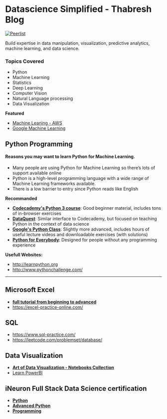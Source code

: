 # Datascience Simplified - Thabresh Blog
[![Peerlist](https://github-readme-badge.peerlist.io/api/thabresh)](https://peerlist.io/thabresh)

Build expertise in data manipulation, visualization, predictive analytics, machine learning, and data science.

### Topics Covered

- Python
- Machine Learning
- Statistics
- Deep Learning
- Computer Vision
- Natural Language processing
- Data Visualization

**Featured**
- [Machine Leaning - AWS](https://docs.aws.amazon.com/machine-learning/latest/dg/what-is-amazon-machine-learning.html)
- [Google Machine Learning](https://developers.google.com/machine-learning/crash-course)

## Python Programming

#### Reasons you may want to learn Python for Machine Learning.

- Many people are using Python for Machine Learning so there’s lots of support available online
- Python is a high-level programming language with a wide range of Machine Learning frameworks available.
- There is a low barrier to entry since Python reads like English

**Recommanded**
- **[Codecademy's Python 3 course](https://www.codecademy.com/learn/learn-python-3)**: Good beginner material, includes tons of in-browser exercises
- **[DataQuest](https://dataquest.io/)**: Similar interface to Codecademy, but focused on teaching Python in the context of data science
- **[Google's Python Class](https://developers.google.com/edu/python/)**: Slightly more advanced, includes hours of useful lecture videos and downloadable exercises (with solutions)
- **[Python for Everybody](https://www.coursera.org/specializations/python)**: Designed for people without any programming experience

**Usefull Websites:**
- http://learnpython.org
- http://www.pythonchallenge.com/
---
## Microsoft Excel

- **[full tutorial from beginning to advanced](https://edu.gcfglobal.org/en/excel/)**
- https://excel-practice-online.com/

## SQL

- https://www.sql-practice.com/
- https://leetcode.com/problemset/database/

## Data Visualization

- **[Art of Data Visualization - Notebooks Collection](https://www.kaggle.com/discussions/general/364289)**
- [Learn PowerBI](https://www.workout-wednesday.com/power-bi-challenges/)

## iNeuron Full Stack Data Science certification

- **[Python](https://github.com/thabresh-s/Data-Science/tree/main/Python%20Programming/iNeuron)**
- **[Advanced Python](https://github.com/thabresh-s/Data-Science/tree/main/Python%20Programming/iNeuron)**
- **[Programming](https://github.com/thabresh-s/Data-Science/tree/main/Python%20Programming/iNeuron)**
